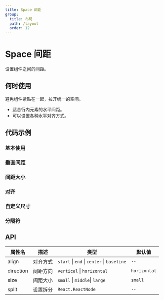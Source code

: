 ```yaml
---
title: Space 间距
group:
  title: 布局
  path: /layout
  order: 12
---
```


# Space 间距

设置组件之间的间距。

## 何时使用

避免组件紧贴在一起，拉开统一的空间。

- 适合行内元素的水平间距。
- 可以设置各种水平对齐方式。

## 代码示例

### 基本使用

<code src="./demo/base"></code>

### 垂直间距

<code src="./demo/vertical"></code>

### 间距大小

<code src="./demo/size"></code>

### 对齐

<code src="./demo/align"></code>

### 自定义尺寸

<code src="./demo/customSize"></code>

### 分隔符

<code src="./demo/split"></code>

## API

| 属性名    | 描述     | 类型                                       | 默认值       |
| --------- | -------- | ------------------------------------------ | ------------ |
| align     | 对齐方式 | `start` \| `end` \| `center` \| `baseline` | `--`         |
| direction | 间距方向 | `vertical` \| `horizontal`                 | `horizontal` |
| size      | 间距大小 | `small` \| `middle`\| `large`              | `small`      |
| split     | 设置拆分 | `React.ReactNode`                          | `--`         |
